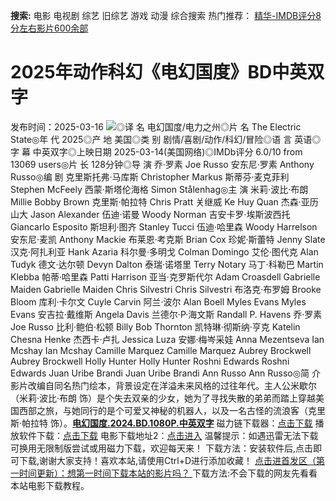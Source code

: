 **搜索:** 电影 电视剧 综艺 旧综艺 游戏 动漫 综合搜索 热门推荐： [精华-IMDB评分8分左右影片600余部](https://www.dytt8.com/html/gndy/jddy/20160320/50510.html)
# 2025年动作科幻《电幻国度》BD中英双字
发布时间：2025-03-16 
![](https://img9.doubanio.com/view/photo/l_ratio_poster/public/p2918373784.jpg)◎译 名 电幻国度/电力之州◎片 名 The Electric State◎年 代 2025◎产 地 美国◎类 别 剧情/喜剧/动作/科幻/冒险◎语 言 英语◎字 幕 中英双字◎上映日期 2025-03-14(美国网络)◎IMDb评分 6.0/10 from 13069 users◎片 长 128分钟◎导 演 乔·罗素 Joe Russo 安东尼·罗素 Anthony Russo◎编 剧 克里斯托弗·马库斯 Christopher Markus 斯蒂芬·麦克菲利 Stephen McFeely 西蒙·斯塔伦海格 Simon Stålenhag◎主 演 米莉·波比·布朗 Millie Bobby Brown 克里斯·帕拉特 Chris Pratt 关继威 Ke Huy Quan 杰森·亚历山大 Jason Alexander 伍迪·诺曼 Woody Norman 吉安卡罗·埃斯波西托 Giancarlo Esposito 斯坦利·图齐 Stanley Tucci 伍迪·哈里森 Woody Harrelson 安东尼·麦凯 Anthony Mackie 布莱恩·考克斯 Brian Cox 珍妮·斯蕾特 Jenny Slate 汉克·阿扎利亚 Hank Azaria 科尔曼·多明戈 Colman Domingo 艾伦·图代克 Alan Tudyk 德文·达尔顿 Devyn Dalton 泰瑞·诺塔里 Terry Notary 马丁·科勒巴 Martin Klebba 帕蒂·哈里森 Patti Harrison 亚当·克罗斯代尔 Adam Croasdell Gabrielle Maiden Gabrielle Maiden Chris Silvestri Chris Silvestri 布洛克·布罗姆 Brooke Bloom 库利·卡尔文 Cuyle Carvin 阿兰·波尔 Alan Boell Myles Evans Myles Evans 安吉拉·戴维斯 Angela Davis 兰德尔·P·海文斯 Randall P. Havens 乔·罗素 Joe Russo 比利·鲍伯·松顿 Billy Bob Thornton 凯特琳·彻斯纳·亨克 Katelin Chesna Henke 杰西卡·卢扎 Jessica Luza 安娜·梅岑采娃 Anna Mezentseva Ian Mcshay Ian Mcshay Camille Marquez Camille Marquez Aubrey Brockwell Aubrey Brockwell Holly Hunter Holly Hunter Roshni Edwards Roshni Edwards Juan Uribe Brandi Juan Uribe Brandi Ann Russo Ann Russo◎简 介 影片改编自同名热门绘本，背景设定在洋溢未来风格的过往年代。主人公米歇尔（米莉·波比·布朗 饰）是个失去双亲的少女，她为了寻找失散的弟弟而踏上穿越美国西部之旅，与她同行的是个可爱又神秘的机器人，以及一名古怪的流浪客（克里斯·帕拉特 饰）。[**电幻国度.2024.BD.1080P.中英双字**](magnet:?xt=urn:btih:8b8419d1abf9a65edf14534c4c3ec87fc1601e75&dn=%e9%98%b3%e5%85%89%e7%94%b5%e5%bd%b1dygod.org.%e7%94%b5%e5%b9%bb%e5%9b%bd%e5%ba%a6.2025.BD.1080P.%e4%b8%ad%e8%8b%b1%e5%8f%8c%e5%ad%97.mkv&tr=udp%3a%2f%2ftracker.opentrackr.org%3a1337%2fannounce&tr=udp%3a%2f%2fexodus.desync.com%3a6969%2fannounce) 磁力链下载器：[点击下载](https://dygod.org/js/bt.htm "qBittorrent") 播放软件下载：[点击下载](https://dygod.org/js/player.htm "PotPlayer") 电影下载地址2：[点击进入](https://dygod.org/ "阳光电影") 温馨提示：如遇迅雷无法下载可换用无限制版尝试或用磁力下载，欢迎每天来！  下载方法：安装软件后,点击即可下载,谢谢大家支持！喜欢本站,请使用Ctrl+D进行添加收藏！ [点击进首发区（第一时间更新）：想第一时间下载本站的影片吗？ ](https://www.ygdy8.net/)下载方法:不会下载的网友先看看本站电影下载教程。